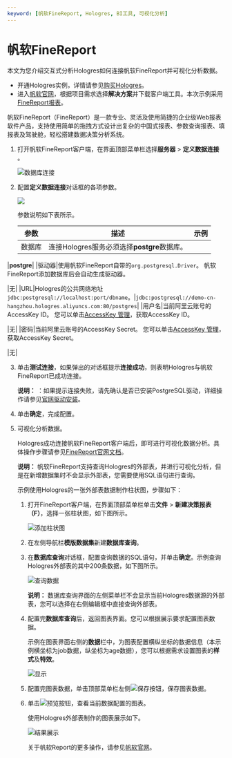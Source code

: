 ```yaml
---
keyword: [帆软FineReport, Hologres, BI工具, 可视化分析]
---
```


# 帆软FineReport

本文为您介绍交互式分析Hologres如何连接帆软FineReport并可视化分析数据。

-   开通Hologres实例，详情请参见[购买Hologres](/cn.zh-CN/准备工作/购买Hologres.md)。
-   进入[帆软官网](http://www.fanruan.com/)，根据项目需求选择**解决方案**并下载客户端工具。本次示例采用[FineReport报表](http://www.fanruan.com/finereport)。

帆软FineReport（FineReport）是一款专业、灵活及使用简捷的企业级Web报表软件产品，支持使用简单的拖拽方式设计出复杂的中国式报表、参数查询报表、填报表及驾驶舱，轻松搭建数据决策分析系统。

1.  打开帆软FineReport客户端，在界面顶部菜单栏选择**服务器** \> **定义数据连接** 。

    ![数据库连接](https://static-aliyun-doc.oss-cn-hangzhou.aliyuncs.com/assets/img/zh-CN/9054560061/p167744.png)

2.  配置**定义数据连接**对话框的各项参数。

    ![](https://static-aliyun-doc.oss-cn-hangzhou.aliyuncs.com/assets/img/zh-CN/8472248951/p69439.png)

    参数说明如下表所示。

    |参数|描述|示例|
    |--|--|--|
    |数据库|连接Hologres服务必须选择**postgre**数据库。

|**postgre**|
    |驱动器|使用帆软FineReport自带的`org.postgresql.Driver`。 帆软FineReport添加数据库后会自动生成驱动器。

|无|
    |URL|Hologres的公共网络地址`jdbc:postgresql://localhost:port/dbname`。|`jdbc:postgresql://demo-cn-hangzhou.hologres.aliyuncs.com:80/postgres`|
    |用户名|当前阿里云账号的AccessKey ID。 您可以单击[AccessKey 管理](https://usercenter.console.aliyun.com/?spm=5176.2020520153.nav-right.dak.3bcf415dCWGUBj#/manage/ak)，获取AccessKey ID。

|无|
    |密码|当前阿里云账号的AccessKey Secret。 您可以单击[AccessKey 管理](https://usercenter.console.aliyun.com/?spm=5176.2020520153.nav-right.dak.3bcf415dCWGUBj#/manage/ak)，获取AccessKey Secret。

|无|

3.  单击**测试连接**，如果弹出的对话框提示**连接成功**，则表明Hologres与帆软FineReport已成功连接。

    **说明：** ：如果提示连接失败，请先确认是否已安装PostgreSQL驱动，详细操作请参见[官网驱动安装](https://help.finereport.com/doc-view-2563.html)。

4.  单击**确定**，完成配置。

5.  可视化分析数据。

    Hologres成功连接帆软FineReport客户端后，即可进行可视化数据分析。具体操作步骤请参见[FineReport官网文档](https://www.fanruan.com/)。

    **说明：** 帆软FineReport支持查询Hologres的外部表，并进行可视化分析，但是在新增数据集时不会显示外部表，您需要使用SQL语句进行查询。

    示例使用Hologres的一张外部表数据制作柱状图，步骤如下：

    1.  打开FineReport客户端，在界面顶部菜单栏单击**文件** \> **新建决策报表（F）**，选择一张柱状图，如下图所示。

        ![添加柱状图](https://static-aliyun-doc.oss-cn-hangzhou.aliyuncs.com/assets/img/zh-CN/9054560061/p168536.png)

    2.  在左侧导航栏**模版数据集**新建**数据库查询**。

    3.  在**数据库查询**对话框，配置查询数据的SQL语句，并单击**确定**。示例查询Hologres外部表的其中200条数据，如下图所示。

        ![查询数据](https://static-aliyun-doc.oss-cn-hangzhou.aliyuncs.com/assets/img/zh-CN/0154560061/p168538.png)

        **说明：** 数据库查询界面的左侧菜单栏不会显示当前Hologres数据源的外部表，您可以选择在右侧编辑框中直接查询外部表。

    4.  配置完**数据库查询**后，返回图表界面。您可以根据展示要求配置图表数据。

        示例在图表界面右侧的**数据**栏中，为图表配置横纵坐标的数据信息（本示例横坐标为job数据，纵坐标为age数据），您可以根据需求设置图表的**样式**及**特效**。

        ![显示](https://static-aliyun-doc.oss-cn-hangzhou.aliyuncs.com/assets/img/zh-CN/0154560061/p168551.png)

    5.  配置完图表数据，单击顶部菜单栏左侧![保存](https://static-aliyun-doc.oss-cn-hangzhou.aliyuncs.com/assets/img/zh-CN/0154560061/p168552.png)按钮，保存图表数据。

    6.  单击![预览](https://static-aliyun-doc.oss-cn-hangzhou.aliyuncs.com/assets/img/zh-CN/0154560061/p168553.png)按钮，查看当前数据配置的图表。

        使用Hologres外部表制作的图表展示如下。

        ![结果展示](https://static-aliyun-doc.oss-cn-hangzhou.aliyuncs.com/assets/img/zh-CN/0154560061/p168554.png)

        关于帆软Report的更多操作，请参见[帆软官网](https://www.fanruan.com/)。


